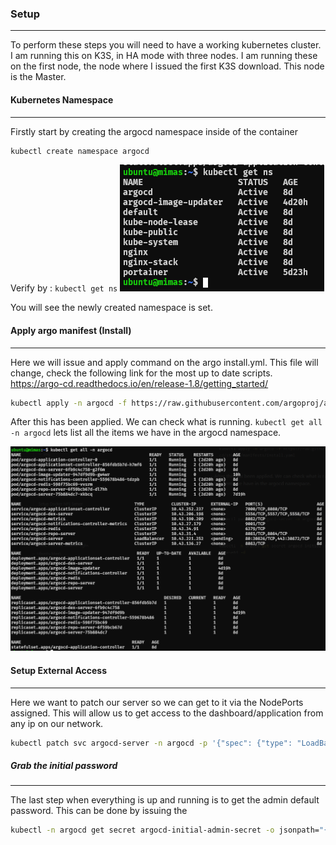
### Setup
---

To perform these steps you will need to have a working kubernetes cluster. I am running this on K3S, in HA mode with three nodes. I am running these on the first node, the node where I issued the first K3S download. This node is the Master. 


#### Kubernetes Namespace
---

Firstly start by creating the argocd namespace inside of the container

```bash
kubectl create namespace argocd
```

Verify by : `kubectl get ns`
![](Pasted%20image%2020230315111335.png)

You will see the newly created namespace is set.


#### Apply argo manifest (Install)
---
Here we will issue and apply command on the argo install.yml. This file will change, check the following link for the most up to date scripts. https://argo-cd.readthedocs.io/en/release-1.8/getting_started/

```bash
kubectl apply -n argocd -f https://raw.githubusercontent.com/argoproj/argo-cd/stable/manifests/install.yaml
```

After this has been applied. We can check what is running. `kubectl get all -n argocd` lets list all the items we have in the argocd namespace.

![](Pasted%20image%2020230315111710.png)


#### Setup External Access
---

Here we want to patch our server so we can get to it via the NodePorts assigned. This will allow us to get access to the dashboard/application from any ip on our network.

```bash
kubectl patch svc argocd-server -n argocd -p '{"spec": {"type": "LoadBalancer"}}'
```


##### Grab the initial password
---

The last step when everything is up and running is to get the admin default password. This can be done by issuing the 
```bash
kubectl -n argocd get secret argocd-initial-admin-secret -o jsonpath="{.data.password}" | base64 -d
```

